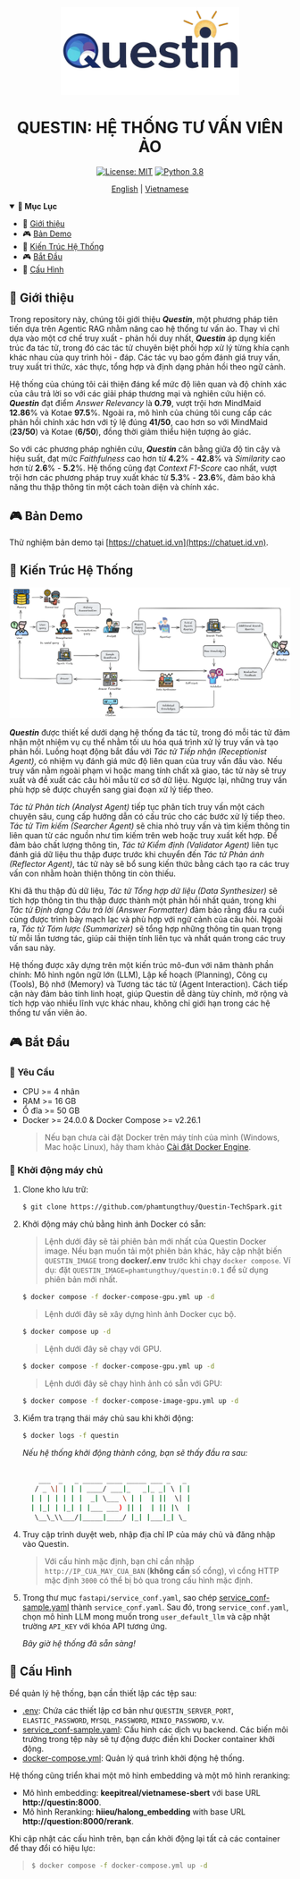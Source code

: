 <div align="center">
<a href="https://chatuet.id.vn/">
<img src="frontend/src/assets/questin.png" width="320" alt="questin logo">
</a>
</div>

<div align="center">

# QUESTIN: HỆ THỐNG TƯ VẤN VIÊN ẢO
[![License: MIT](https://img.shields.io/badge/License-MIT-green.svg)](https://opensource.org/licenses/MIT) [![Python 3.8](https://img.shields.io/badge/python-3.10+-blue.svg)](https://www.python.org/downloads/release/python-31016/)
</div>


<p align="center" >
  <a href="./README.md">English</a> |
  <a href="./README_vi.md">Vietnamese</a>
</p>

<details open>
<summary><b>📕 Mục Lục</b></summary>

- 📌 [Giới thiệu](#-introduction)
- 🎮 [Bản Demo](#-bản-demo)
- 🔎 [Kiến Trúc Hệ Thống](#-kiến-trúc-hệ-thống)
- 🎮 [Bắt Đầu](#-bắt-đầu)
- 🔧 [Cấu Hình](#-cấu-hình)

</details>

## 📌 Giới thiệu

Trong repository này, chúng tôi giới thiệu ***Questin***, một phương pháp tiên tiến dựa trên Agentic RAG nhằm nâng cao hệ thống tư vấn ảo. Thay vì chỉ dựa vào một cơ chế truy xuất - phản hồi duy nhất, ***Questin*** áp dụng kiến trúc đa tác tử, trong đó các tác tử chuyên biệt phối hợp xử lý từng khía cạnh khác nhau của quy trình hỏi - đáp. Các tác vụ bao gồm đánh giá truy vấn, truy xuất tri thức, xác thực, tổng hợp và định dạng phản hồi theo ngữ cảnh.

Hệ thống của chúng tôi cải thiện đáng kể mức độ liên quan và độ chính xác của câu trả lời so với các giải pháp thương mại và nghiên cứu hiện có. ***Questin*** đạt điểm *Answer Relevancy* là **0.79**, vượt trội hơn MindMaid **12.86**% và Kotae **97.5**%. Ngoài ra, mô hình của chúng tôi cung cấp các phản hồi chính xác hơn với tỷ lệ đúng **41/50**, cao hơn so với MindMaid (**23/50**) và Kotae (**6/50**), đồng thời giảm thiểu hiện tượng ảo giác.

So với các phương pháp nghiên cứu, ***Questin*** cân bằng giữa độ tin cậy và hiệu suất, đạt mức *Faithfulness* cao hơn từ **4.2**% - **42.8**% và *Similarity* cao hơn từ **2.6**% - **5.2**%. Hệ thống cũng đạt *Context F1-Score* cao nhất, vượt trội hơn các phương pháp truy xuất khác từ **5.3**% - **23.6**%, đảm bảo khả năng thu thập thông tin một cách toàn diện và chính xác.

## 🎮 Bản Demo

Thử nghiệm bản demo tại [https://chatuet.id.vn](https://chatuet.id.vn).

## 🔎 Kiến Trúc Hệ Thống

![](figs/Questin_Architecture.png)

***Questin*** được thiết kế dưới dạng hệ thống đa tác tử, trong đó mỗi tác tử đảm nhận một nhiệm vụ cụ thể nhằm tối ưu hóa quá trình xử lý truy vấn và tạo phản hồi. Luồng hoạt động bắt đầu với *Tác tử Tiếp nhận (Receptionist Agent)*, có nhiệm vụ đánh giá mức độ liên quan của truy vấn đầu vào. Nếu truy vấn nằm ngoài phạm vi hoặc mang tính chất xã giao, tác tử này sẽ truy xuất và đề xuất các câu hỏi mẫu từ cơ sở dữ liệu. Ngược lại, những truy vấn phù hợp sẽ được chuyển sang giai đoạn xử lý tiếp theo.

*Tác tử Phân tích (Analyst Agent)* tiếp tục phân tích truy vấn một cách chuyên sâu, cung cấp hướng dẫn có cấu trúc cho các bước xử lý tiếp theo. *Tác tử Tìm kiếm (Searcher Agent)* sẽ chia nhỏ truy vấn và tìm kiếm thông tin liên quan từ các nguồn như tìm kiếm trên web hoặc truy xuất kết hợp. Để đảm bảo chất lượng thông tin, *Tác tử Kiểm định (Validator Agent)* liên tục đánh giá dữ liệu thu thập được trước khi chuyển đến *Tác tử Phản ánh (Reflector Agent)*, tác tử này sẽ bổ sung kiến thức bằng cách tạo ra các truy vấn con nhằm hoàn thiện thông tin còn thiếu.

Khi đã thu thập đủ dữ liệu, *Tác tử Tổng hợp dữ liệu (Data Synthesizer)* sẽ tích hợp thông tin thu thập được thành một phản hồi nhất quán, trong khi *Tác tử Định dạng Câu trả lời (Answer Formatter)* đảm bảo rằng đầu ra cuối cùng được trình bày mạch lạc và phù hợp với ngữ cảnh của câu hỏi. Ngoài ra, *Tác tử Tóm lược (Summarizer)* sẽ tổng hợp những thông tin quan trọng từ mỗi lần tương tác, giúp cải thiện tính liên tục và nhất quán trong các truy vấn sau này.

Hệ thống được xây dựng trên một kiến trúc mô-đun với năm thành phần chính: Mô hình ngôn ngữ lớn (LLM), Lập kế hoạch (Planning), Công cụ (Tools), Bộ nhớ (Memory) và Tương tác tác tử (Agent Interaction). Cách tiếp cận này đảm bảo tính linh hoạt, giúp Questin dễ dàng tùy chỉnh, mở rộng và tích hợp vào nhiều lĩnh vực khác nhau, không chỉ giới hạn trong các hệ thống tư vấn viên ảo.

## 🎮 Bắt Đầu

### 📝 Yêu Cầu

- CPU >= 4 nhân
- RAM >= 16 GB
- Ổ đĩa >= 50 GB
- Docker >= 24.0.0 & Docker Compose >= v2.26.1
  > Nếu bạn chưa cài đặt Docker trên máy tính của mình (Windows, Mac hoặc Linux),
  > hãy tham khảo [Cài đặt Docker Engine](https://docs.docker.com/engine/install/).

### 🚀 Khởi động máy chủ

1. Clone kho lưu trữ:

   ```bash
   $ git clone https://github.com/phamtungthuy/Questin-TechSpark.git
   ```

2. Khởi động máy chủ bằng hình ảnh Docker có sẵn:

   > Lệnh dưới đây sẽ tải phiên bản mới nhất của Questin Docker image. Nếu bạn muốn tải một phiên bản khác, hãy cập nhật biến `QUESTIN_IMAGE` trong **docker/.env** trước khi chạy `docker compose`. Ví dụ: đặt `QUESTIN_IMAGE=phamtungthuy/questin:0.1` để sử dụng phiên bản mới nhất.
   
   ```bash
   $ docker compose -f docker-compose-gpu.yml up -d
   ```

   > Lệnh dưới đây sẽ xây dựng hình ảnh Docker cục bộ.
   
   ```bash
   $ docker compose up -d
   ```

   > Lệnh dưới đây sẽ chạy với GPU.
   ```bash
   $ docker compose -f docker-compose-gpu.yml up -d
   ```
   
   > Lệnh dưới đây sẽ chạy hình ảnh có sẵn với GPU:
   ```bash
   $ docker compose -f docker-compose-image-gpu.yml up -d
   ```

3. Kiểm tra trạng thái máy chủ sau khi khởi động:

   ```bash
   $ docker logs -f questin
   ```

   _Nếu hệ thống khởi động thành công, bạn sẽ thấy đầu ra sau:_

   ```bash

       ___  _   _ _____ ____ _____ ___ _   _
      / _ \| | | | ____/ ___|_   _|_ _| \ | |
     | | | | | | |  _| \___ \ | |  | ||  \| |
     | |_| | |_| | |___ ___) || |  | || |\  |
      \__\_\\___/|_____|____/ |_| |___|_| \_  

   ```

4. Truy cập trình duyệt web, nhập địa chỉ IP của máy chủ và đăng nhập vào Questin.
   > Với cấu hình mặc định, bạn chỉ cần nhập `http://IP_CUA_MAY_CUA_BAN` (**không cần** số cổng), vì cổng HTTP mặc định `3000` có thể bị bỏ qua trong cấu hình mặc định.

5. Trong thư mục `fastapi/service_conf.yaml`, sao chép [service_conf-sample.yaml](./fastapi/conf/service_conf-sample.yaml) thành `service_conf.yaml`. Sau đó, trong `service_conf.yaml`, chọn mô hình LLM mong muốn trong `user_default_llm` và cập nhật trường `API_KEY` với khóa API tương ứng.

   _Bây giờ hệ thống đã sẵn sàng!_

## 🔧 Cấu Hình

Để quản lý hệ thống, bạn cần thiết lập các tệp sau:

- [.env](./.env): Chứa các thiết lập cơ bản như `QUESTIN_SERVER_PORT`, `ELASTIC_PASSWORD`, `MYSQL_PASSWORD`, 
  `MINIO_PASSWORD`, v.v.
- [service_conf-sample.yaml](./fastapi/conf/service_conf-sample.yaml): Cấu hình các dịch vụ backend. Các biến môi trường trong tệp này sẽ tự động được điền khi Docker container khởi động.
- [docker-compose.yml](./docker-compose.yml): Quản lý quá trình khởi động hệ thống.

Hệ thống cũng triển khai một mô hình embedding và một mô hình reranking:
- Mô hình embedding: **keepitreal/vietnamese-sbert** với base URL **http://questin:8000**.
- Mô hình Reranking: **hiieu/halong_embedding** with base URL **http://question:8000/rerank**.  

Khi cập nhật các cấu hình trên, bạn cần khởi động lại tất cả các container để thay đổi có hiệu lực:

> ```bash
> $ docker compose -f docker-compose.yml up -d
> ```

